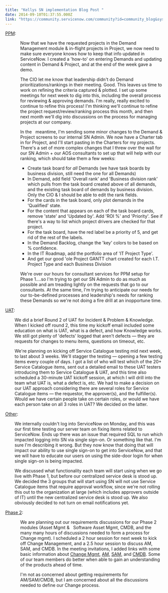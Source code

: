 ```yaml
---
title: "Kellys SN implementation Blog Post "
date: 2014-09-10T01:37:55.000Z
link: "https://community.servicenow.com/community?id=community_blog&sys_id=f61e626ddbd0dbc01dcaf3231f961965"
---
```

<p><span style="text-decoration: underline;">PPM</span>:</p><p style="margin-left: .5in;">Now that we have the requested projects in the Demand Management module &amp; in-flight projects in Project, we now need to make sure everyone knows how to keep that info updated in ServiceNow. I created a 'how-to' on entering Demands and updating content in Demand &amp; Project, and at the end of the week gave a demo.   </p><p></p><p style="margin-left: .5in;">The CIO let me know that leadership didn't do Demand prioritizations/rankings in their meeting. Good. This leaves us time to work on refining the criteria captured &amp; plotted. I set up some meetings for next week to dig into this, including the overall process for reviewing &amp; approving demands. I'm really, really excited to continue to refine this process! I'm thinking we'll continue to refine the project request/review/ranking process this month, and then next month we'll dig into discussions on the process for managing projects at our company. </p><p></p><p style="margin-left: .5in;">In the   meantime, I'm sending some minor changes to the Demand &amp; Project screens to our internal SN Admin. We now have a Charter tab in for Project, and I'll start pasting in the Charters for my projects. There's a set of more complex changes that I threw over the wall for our SN Admin + our AOS consultants to set up that will help with our ranking, which should take them a few weeks:</p><ul style="list-style-type: disc;"><ul><ul><li>Create task board for <em>all</em> Demands (we have task boards by business division, still need the one for all Demands)</li><li>In Demand, add field 'Overall rank' and 'Business division rank' which pulls from the task board created above of all demands, and the existing task board of demands by business division. Only the CIO &amp; I should be able to edit the rank fields.</li><li>For the cards in the task board, only plot demands in the 'Qualified' state.</li><li>For the content that appears on each of the task board cards, remove 'state' and 'Updated by'. Add 'ROI %' and 'Priority'. See if there's a way to list which project drivers are checked for that project.</li><li>For the task board, have the red label be a priority of 5, and get rid of the rest of the labels. </li><li>In the Demand Backlog, change the 'key' colors to be based on % confidence.</li><li>In the IT Roadmap, add the portfolio area of 'IT Project Type'.</li><li>And get our good 'ole Project GANTT chart created for each I.T. Project Type and each Business Division </li></ul></ul></ul><p></p><p style="margin-left: .5in;">We're over our hours for consultant services for PPM setup for Phase 1….so I'm trying to get our SN Admin to do as much as possible and am treading lightly on the requests that go to our consultants. At the same time, I'm trying to anticipate our needs for our to-be-defined processes and leadership's needs for ranking these Demands so we're not doing a fire drill at an inopportune time. </p><p></p><p><span style="text-decoration: underline;">UAT</span>:</p><p style="padding-left: 30px;">We did a brief Round 2 of UAT for Incident &amp; Problem &amp; Knowledge. When I kicked off round 2, this time my kickoff email included some education on what is UAT, what is a defect, and how Knowledge works. We still got plenty of 'defects' logged that aren't defects — they are requests for changes to menu items, questions on timeout, etc.</p><p></p><p style="padding-left: 30px;">We're planning on kicking off Service Catalogue testing mid next week, to last about 3 weeks. We'll stagger the testing — opening a few testing items every couple of days. I got a list of who will test which of the 20+ Service Catalogue items, sent out a detailed email to these UAT testers introducing them to Service Catalogue &amp; UAT, and this time also scheduled a 30-minute UAT kickoff session, at which I will drill into the team what UAT is, what a defect is, etc. We had to make a decision on our UAT approach considering there are several roles for Service Catalogue items — the requestor, the approver(s), and the fulfiller(s). Would we have certain people take on certain roles, or would we have each person take on all 3 roles in UAT? We decided on the latter. </p><p></p><p></p><p><span style="text-decoration: underline;">Other</span>:</p><p style="padding-left: 30px;">We internally couldn't log into ServiceNow on Monday, and this was our first time testing our server team on fixing items related to ServiceNow. Ends up there was an issue that required SQL to run which impacted logging into SN via single sign-on. Or something like that. I'm sure I'm describing it wrong. But they now know that doing that will impact our ability to use single sign-on to get into ServiceNow, and that we will have to educate our users on using the side-door login for when single sign-on is being impacted. </p><p></p><p style="padding-left: 30px;">We discussed what functionality each team will start using when we go live with Phase 1, but before our centralized service desk is stood up. We decided the 3 groups that will start using SN will not use Service Catalogue items that require approval workflow, since we're not rolling this out to the organization at large (which includes approvers outside of IT) until the new centralized service desk is stood up. We also obviously decided to not turn on email notifications yet. </p><p></p><p><span style="text-decoration: underline;">Phase 2</span>:</p><p style="margin-left: .5in;">We are planning out our requirements discussions for our Phase 2 modules (Asset Mgmt &amp;   Software Asset Mgmt, CMDB, and the many many hours of discussions needed to form a process for Change mgmt). I scheduled a 2 hour session for next week to kick off Change Management, and a 2.5 hour session to discuss AM, SAM, and CMDB. In the meeting invitations, I added links with some basic information about <a title="ki.servicenow.com/index.php?title=ITIL_Change_Management" href="http://wiki.servicenow.com/index.php?title=ITIL_Change_Management">Change Mgmt</a>, <a title="ki.servicenow.com/index.php?title=Asset_Management" href="http://wiki.servicenow.com/index.php?title=Asset_Management">AM</a>, <a title="ki.servicenow.com/index.php?title=Software_Asset_Management" href="http://wiki.servicenow.com/index.php?title=Software_Asset_Management">SAM</a>, and <a title="ki.servicenow.com/index.php?title=CMDB_and_Extended_CMDB" href="http://wiki.servicenow.com/index.php?title=CMDB_and_Extended_CMDB">CMDB</a>. Some of our team members do better when able to gain an understanding of the products ahead of time. </p><p></p><p style="margin-left: .5in;">I'm not as concerned about getting requirements for AM/SAM/CMDB, but I am concerned about all the discussions needed to define our Change process. </p>
